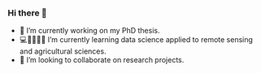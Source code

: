 ### Hi there 👋

- :satellite: I’m currently working on my PhD thesis.
- :computer::satellite::leaves::corn::banana: I’m currently learning data science applied to remote sensing and agricultural sciences.
- 👯 I’m looking to collaborate on research projects.

<!--
**jotape-e/jotape-e** is a ✨ _special_ ✨ repository because its `README.md` (this file) appears on your GitHub profile.

Here are some ideas to get you started:

- 🔭 I’m currently working on ...
- 🌱 I’m currently learning ...
- 👯 I’m looking to collaborate on ...
- 🤔 I’m looking for help with ...
- 💬 Ask me about ...
- 📫 How to reach me: ...
- 😄 Pronouns: ...
- ⚡ Fun fact: ...
-->
